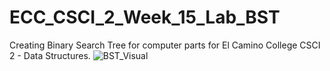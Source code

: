# ECC_CSCI_2_Week_15_Lab_BST
Creating Binary Search Tree for computer parts for El Camino College CSCI 2 - Data Structures.
![BST_Visual](https://github.com/morisgomez/ECC_CSCI_2_Week_15_Lab_BST-/assets/83724852/bb9dba9e-f4b3-44f7-8f8c-4a0b65dcb3bb)
